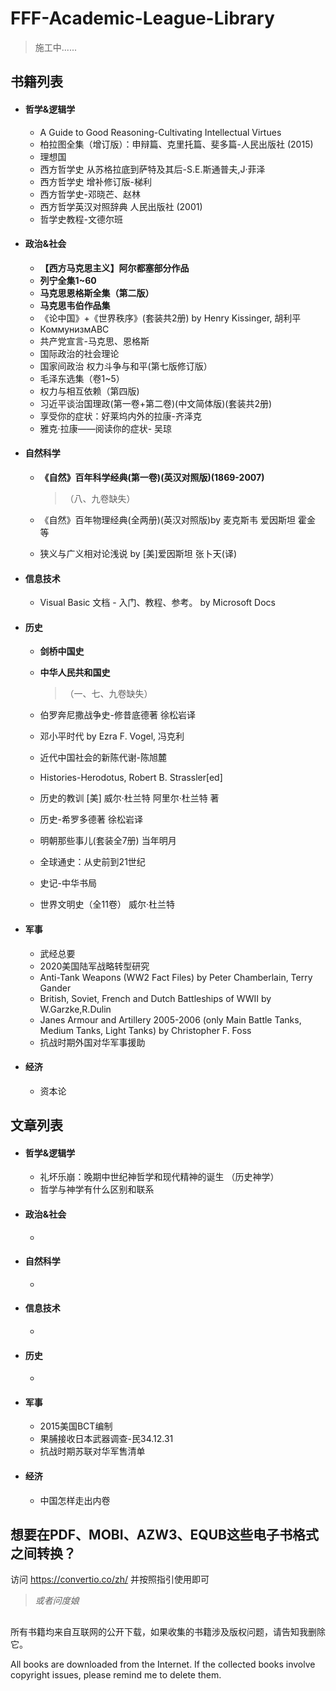 # FFF-Academic-League-Library
> 施工中......



## 书籍列表



* #### 哲学&逻辑学

  * A Guide to Good Reasoning-Cultivating Intellectual Virtues
  * 柏拉图全集（增订版）：申辩篇、克里托篇、斐多篇-人民出版社 (2015)
  * 理想国
  * 西方哲学史 从苏格拉底到萨特及其后-S.E.斯通普夫,J·菲泽
  * 西方哲学史 增补修订版-梯利
  * 西方哲学史-邓晓芒、赵林
  * 西方哲学英汉对照辞典 人民出版社 (2001)
  * 哲学史教程-文德尔班



* #### 政治&社会

  * **【西方马克思主义】阿尔都塞部分作品**
  * **列宁全集1~60**
  * **马克思恩格斯全集（第二版）**
  * **马克思韦伯作品集**
  * 《论中国》+《世界秩序》(套装共2册) by Henry Kissinger, 胡利平
  * КоммунизмABC
  * 共产党宣言-马克思、恩格斯
  * 国际政治的社会理论
  * 国家间政治 权力斗争与和平(第七版修订版）
  * 毛泽东选集（卷1~5）
  * 权力与相互依赖（第四版)
  * 习近平谈治国理政(第一卷+第二卷)(中文简体版)(套装共2册)
  * 享受你的症状：好莱坞内外的拉康-齐泽克
  * 雅克·拉康——阅读你的症状- 吴琼



* #### 自然科学

  * **《自然》百年科学经典(第一卷)(英汉对照版)(1869-2007)**
  
    > （八、九卷缺失）
  
  * 《自然》百年物理经典(全两册)(英汉对照版)by 麦克斯韦 爱因斯坦 霍金 等
  
  * 狭义与广义相对论浅说 by [美]爱因斯坦 张卜天(译) 



* #### 信息技术

  * Visual Basic 文档 - 入门、教程、参考。 by Microsoft Docs



* #### 历史

  * **剑桥中国史**
  
  * **中华人民共和国史** 
  
    > （一、七、九卷缺失）
  
  * 伯罗奔尼撒战争史-修昔底德著 徐松岩译
  
  * 邓小平时代 by Ezra F. Vogel, 冯克利
  
  * 近代中国社会的新陈代谢-陈旭麓 
  
  * Histories-Herodotus, Robert B. Strassler[ed]
  
  * 历史的教训 [美] 威尔·杜兰特 阿里尔·杜兰特 著
  
  * 历史-希罗多德著 徐松岩译
  
  * 明朝那些事儿(套装全7册) 当年明月
  
  * 全球通史：从史前到21世纪
  
  * 史记-中华书局
  
  * 世界文明史（全11卷） 威尔·杜兰特



* #### 军事

  * 武经总要
  * 2020美国陆军战略转型研究
  * Anti-Tank Weapons (WW2 Fact Files) by Peter Chamberlain, Terry Gander
  * British, Soviet, French and Dutch Battleships of WWII by W.Garzke,R.Dulin
  * Janes Armour and Artillery 2005-2006 (only Main Battle Tanks, Medium Tanks, Light Tanks) by Christopher F. Foss
  * 抗战时期外国对华军事援助



* #### 经济

  * 资本论





## 文章列表

* #### 哲学&逻辑学

  * 礼坏乐崩：晚期中世纪神哲学和现代精神的诞生 （历史神学）
  * 哲学与神学有什么区别和联系



* #### 政治&社会

  * 



* #### 自然科学

  * 



* #### 信息技术

  * 



* #### 历史

  * 



* #### 军事

  * 2015美国BCT编制
  * 果脯接收日本武器调查-民34.12.31
  * 抗战时期苏联对华军售清单



* #### 经济

  * 中国怎样走出内卷



## 想要在PDF、MOBI、AZW3、EQUB这些电子书格式之间转换？

访问  https://convertio.co/zh/  并按照指引使用即可

> *或者问度娘*



##  

所有书籍均来自互联网的公开下载，如果收集的书籍涉及版权问题，请告知我删除它。 

All books are downloaded from the Internet. If the collected books involve copyright issues, please remind me to delete them.
